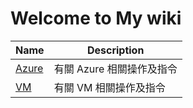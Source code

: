 # Welcome to My wiki

| Name                         | Description                                               |
| ---------------------------- | --------------------------------------------------------- |
| [Azure][01]                  | 有關 Azure 相關操作及指令                                   |
| [VM][02]                     | 有關 VM 相關操作及指令                                      |

<!--url references -->
[01]: azure/README.md
[02]: vm/README.md